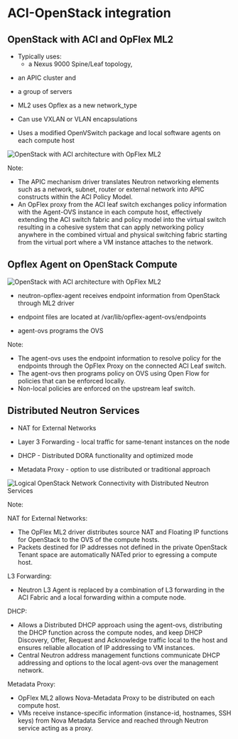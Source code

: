 <!-- .slide: data-state="section-break" id="aci-openstack" data-timing="10" -->
# ACI-OpenStack integration


<!-- .slide: data-state="normal" id="opflex-ml2" data-menu-title="Opflex ML2 Software Architecture" class="diagram-and-list" data-timing="40" -->
## OpenStack with ACI and OpFlex ML2

<!-- .element: class="fragment" -->
* Typically uses: 
  * a Nexus 9000 Spine/Leaf topology, 
<!-- .element: class="fragment" -->
  * an APIC cluster and 
<!-- .element: class="fragment" -->
  * a group of servers 
<!-- .element: class="fragment" -->
* ML2 uses Opflex as a new network_type
<!-- .element: class="fragment" -->
* Can use VXLAN or VLAN encapsulations
<!-- .element: class="fragment" -->
* Uses a modified OpenVSwitch package and local software agents on each compute host

<div class="opflex-openstack">
  <img class="opflex-ml2"
      data-src="images/opflexml2-openstack.jpg"
      alt="OpenStack with ACI architecture with OpFlex ML2" />
</div>

Note:
- The APIC mechanism driver translates Neutron networking elements such as a network, subnet, router or external network into APIC constructs within the ACI Policy Model.
- An OpFlex proxy from the ACI leaf switch exchanges policy information with the Agent-OVS instance in each compute host, effectively extending the ACI switch fabric and policy model into the virtual switch resulting in a cohesive system that can apply networking policy anywhere in the combined virtual and physical switching fabric starting from the virtual port where a VM instance attaches to the network.



<!-- .slide: data-state="normal" id="opflex-agent" data-menu-title="Opflex Agent Architecture on Compute" class="diagram-and-list" data-timing="40" -->
## Opflex Agent on OpenStack Compute

<div class="opflex-openstack">
  <img class="opflex-ml2"
      data-src="images/opflexml2-openstack.jpg"
      alt="OpenStack with ACI architecture with OpFlex ML2" />
</div>

<!-- .element: class="fragment" -->
* neutron-opflex-agent receives endpoint information from OpenStack through ML2 driver
<!-- .element: class="fragment" -->
* endpoint files are located at /var/lib/opflex-agent-ovs/endpoints
<!-- .element: class="fragment" -->
* agent-ovs programs the OVS

Note:
- The agent-ovs uses the endpoint information to resolve policy for the endpoints through the OpFlex Proxy on the connected ACI Leaf switch.
- The agent-ovs then programs policy on OVS using Open Flow for policies that can be enforced locally.
- Non-local policies are enforced on the upstream leaf switch.


<!-- .slide: data-state="normal" id="distributed-neutron" data-menu-title="Distributed Neutron Services" class="diagram-and-list" data-timing="40" -->
## Distributed Neutron Services

<!-- .element: class="fragment" -->
* NAT for External Networks
<!-- .element: class="fragment" -->
* Layer 3 Forwarding - local traffic for same-tenant instances on the node
<!-- .element: class="fragment" -->
* DHCP - Distributed DORA functionality and optimized mode
<!-- .element: class="fragment" -->
* Metadata Proxy - option to use distributed or traditional approach 

<div class="opflex-openstack">
  <img class="distributed-neutron"
      data-src="images/distributed-neutron.jpg"
      alt="Logical OpenStack Network Connectivity with Distributed Neutron Services" />
</div>

Note: 

NAT for External Networks:
- The OpFlex ML2 driver distributes source NAT and Floating IP functions for OpenStack to the OVS of the compute hosts.
- Packets destined for IP addresses not defined in the private OpenStack Tenant space are automatically NATed prior to egressing a compute host. 

L3 Forwarding:
- Neutron L3 Agent is replaced by a combination of L3 forwarding in the ACI Fabric and a local forwarding within a compute node. 

DHCP:
- Allows a Distributed DHCP approach using the agent-ovs, distributing the DHCP function across the compute nodes, and keep DHCP Discovery, Offer, Request and Acknowledge traffic local to the host and ensures reliable allocation of IP addressing to VM instances.
- Central Neutron address management functions communicate DHCP addressing and options to the local agent-ovs over the management network. 

Metadata Proxy:
- OpFlex ML2 allows Nova-Metadata Proxy to be distributed on each compute host. 
- VMs receive instance-specific information (instance-id, hostnames, SSH keys) from Nova Metadata Service and reached through Neutron service acting as a proxy.
